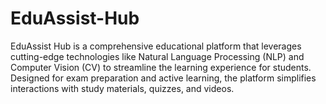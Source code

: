 # EduAssist-Hub
EduAssist Hub is a comprehensive educational platform that leverages cutting-edge technologies like Natural Language Processing (NLP) and Computer Vision (CV) to streamline the learning experience for students. Designed for exam preparation and active learning, the platform simplifies interactions with study materials, quizzes, and videos.
